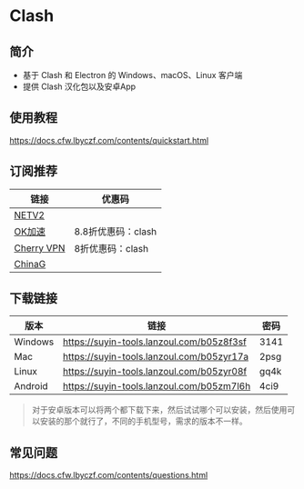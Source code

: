 # Clash

## 简介

- 基于 Clash 和 Electron 的 Windows、macOS、Linux 客户端
- 提供 Clash 汉化包以及安卓App


## 使用教程

https://docs.cfw.lbyczf.com/contents/quickstart.html


## 订阅推荐

| 链接                                                        | 优惠码             |
| ----------------------------------------------------------- | ------------------ |
| [NETV2](https://acc.netv2.top/#/register?code=E23U1tnP)     |                    |
| [OK加速](http://o.okjiasu.com/auth/register?code=T7uw)      | 8.8折优惠码：clash |
| [Cherry VPN](https://cherryvpn.net/auth/register?code=ZxMD) | 8折优惠码：clash   |
| [ChinaG](https://b.luxury/waf/8YN6cZ5fjVypq1mV2)            |                    |


## 下载链接

| 版本    | 链接                                      | 密码 |
| ------- | ----------------------------------------- | ---- |
| Windows | https://suyin-tools.lanzoul.com/b05z8f3sf | 3141 |
| Mac     | https://suyin-tools.lanzoul.com/b05zyr17a | 2psg |
| Linux   | https://suyin-tools.lanzoul.com/b05zyr08f | gq4k |
| Android | https://suyin-tools.lanzoul.com/b05zm7l6h | 4ci9 |

> 对于安卓版本可以将两个都下载下来，然后试试哪个可以安装，然后使用可以安装的那个就行了，不同的手机型号，需求的版本不一样。

## 常见问题

https://docs.cfw.lbyczf.com/contents/questions.html
